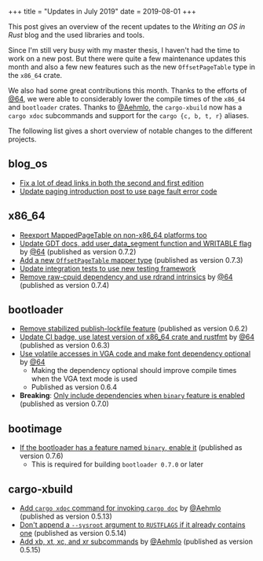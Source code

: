 +++
title = "Updates in July 2019"
date = 2019-08-01
+++

This post gives an overview of the recent updates to the _Writing an OS in Rust_ blog and the used libraries and tools.

Since I'm still very busy with my master thesis, I haven't had the time to work on a new post. But there were quite a few maintenance updates this month and also a few new features such as the new `OffsetPageTable` type in the `x86_64` crate.

We also had some great contributions this month. Thanks to the efforts of [@64](https://github.com/64), we were able to considerably lower the compile times of the `x86_64` and `bootloader` crates. Thanks to [@Aehmlo](https://github.com/Aehmlo), the `cargo-xbuild` now has a  `cargo xdoc` subcommands and support for the `cargo {c, b, t, r}` aliases.

The following list gives a short overview of notable changes to the different projects.

## blog_os

- [Fix a lot of dead links in both the second and first edition](https://github.com/phil-opp/blog_os/pull/638)
- [Update paging introduction post to use page fault error code](https://github.com/phil-opp/blog_os/pull/644)

## x86_64

- [Reexport MappedPageTable on non-x86_64 platforms too](https://github.com/rust-osdev/x86_64/pull/82)
- [Update GDT docs, add user_data_segment function and WRITABLE flag](https://github.com/rust-osdev/x86_64/pull/78) by [@64](https://github.com/64) (published as version 0.7.2)
- [Add a new `OffsetPageTable` mapper type](https://github.com/rust-osdev/x86_64/pull/83) (published as version 0.7.3)
- [Update integration tests to use new testing framework](https://github.com/rust-osdev/x86_64/pull/86)
- [Remove raw-cpuid dependency and use rdrand intrinsics](https://github.com/rust-osdev/x86_64/pull/85) by [@64](https://github.com/64) (published as version 0.7.4)

## bootloader

- [Remove stabilized publish-lockfile feature](https://github.com/rust-osdev/bootloader/pull/62) (published as version 0.6.2)
- [Update CI badge, use latest version of x86_64 crate and rustfmt](https://github.com/rust-osdev/bootloader/pull/63) by [@64](https://github.com/64) (published as version 0.6.3)
- [Use volatile accesses in VGA code and make font dependency optional](https://github.com/rust-osdev/bootloader/pull/67) by [@64](https://github.com/64)
  - Making the dependency optional should improve compile times when the VGA text mode is used
  - Published as version 0.6.4
- **Breaking**: [Only include dependencies when `binary` feature is enabled](https://github.com/rust-osdev/bootloader/pull/68) (published as version 0.7.0)

## bootimage

- [If the bootloader has a feature named `binary`, enable it](https://github.com/rust-osdev/bootimage/pull/43) (published as version 0.7.6)
    - This is required for building `bootloader 0.7.0` or later

## cargo-xbuild

- [Add `cargo xdoc` command for invoking `cargo doc`](https://github.com/rust-osdev/cargo-xbuild/pull/39) by [@Aehmlo](https://github.com/Aehmlo) (published as version 0.5.13)
- [Don't append a `--sysroot` argument to `RUSTFLAGS` if it already contains one](https://github.com/rust-osdev/cargo-xbuild/pull/40) (published as version 0.5.14)
- [Add xb, xt, xc, and xr subcommands](https://github.com/rust-osdev/cargo-xbuild/pull/42) by [@Aehmlo](https://github.com/Aehmlo) (published as version 0.5.15)
